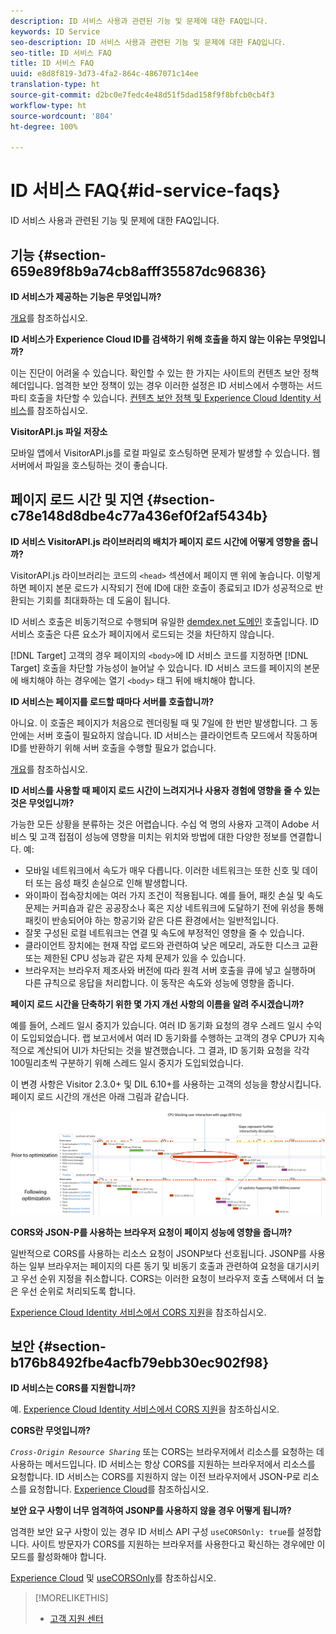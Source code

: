 ```yaml
---
description: ID 서비스 사용과 관련된 기능 및 문제에 대한 FAQ입니다.
keywords: ID Service
seo-description: ID 서비스 사용과 관련된 기능 및 문제에 대한 FAQ입니다.
seo-title: ID 서비스 FAQ
title: ID 서비스 FAQ
uuid: e8d8f819-3d73-4fa2-864c-4867071c14ee
translation-type: ht
source-git-commit: d2bc0e7fedc4e48d51f5dad158f9f8bfcb0cb4f3
workflow-type: ht
source-wordcount: '804'
ht-degree: 100%

---
```



# ID 서비스 FAQ{#id-service-faqs}

ID 서비스 사용과 관련된 기능 및 문제에 대한 FAQ입니다.

## 기능 {#section-659e89f8b9a74cb8afff35587dc96836}

**ID 서비스가 제공하는 기능은 무엇입니까?**

[개요](../introduction/overview.md)를 참조하십시오.

**ID 서비스가 Experience Cloud ID를 검색하기 위해 호출을 하지 않는 이유는 무엇입니까?**

이는 진단이 어려울 수 있습니다. 확인할 수 있는 한 가지는 사이트의 컨텐츠 보안 정책 헤더입니다. 엄격한 보안 정책이 있는 경우 이러한 설정은 ID 서비스에서 수행하는 서드파티 호출을 차단할 수 있습니다. [컨텐츠 보안 정책 및 Experience Cloud Identity 서비스](../reference/csp.md#concept-968c423a7392479db0a0d821ae9783e3)를 참조하십시오.

**VisitorAPI.js 파일 저장소**

모바일 앱에서 VisitorAPI.js를 로컬 파일로 호스팅하면 문제가 발생할 수 있습니다. 웹 서버에서 파일을 호스팅하는 것이 좋습니다.

## 페이지 로드 시간 및 지연 {#section-c78e148d8dbe4c77a436ef0f2af5434b}

**ID 서비스 VisitorAPI.js 라이브러리의 배치가 페이지 로드 시간에 어떻게 영향을 줍니까?**

VisitorAPI.js 라이브러리는 코드의 `<head>` 섹션에서 페이지 맨 위에 놓습니다. 이렇게 하면 페이지 본문 로드가 시작되기 전에 ID에 대한 호출이 종료되고 ID가 성공적으로 반환되는 기회를 최대화하는 데 도움이 됩니다.

ID 서비스 호출은 비동기적으로 수행되며 유일한 [demdex.net 도메인](https://docs.adobe.com/content/help/ko-KR/audience-manager/user-guide/reference/demdex-calls.html) 호출입니다. ID 서비스 호출은 다른 요소가 페이지에서 로드되는 것을 차단하지 않습니다.

[!DNL Target] 고객의 경우 페이지의 `<body>`에 ID 서비스 코드를 지정하면 [!DNL Target] 호출을 차단할 가능성이 늘어날 수 있습니다. ID 서비스 코드를 페이지의 본문에 배치해야 하는 경우에는 열기 `<body>` 태그 뒤에 배치해야 합니다.

**ID 서비스는 페이지를 로드할 때마다 서버를 호출합니까?**

아니요. 이 호출은 페이지가 처음으로 렌더링될 때 및 7일에 한 번만 발생합니다. 그 동안에는 서버 호출이 필요하지 않습니다. ID 서비스는 클라이언트측 모드에서 작동하며 ID를 반환하기 위해 서버 호출을 수행할 필요가 없습니다.

[개요](../introduction/overview.md)를 참조하십시오.

**ID 서비스를 사용할 때 페이지 로드 시간이 느려지거나 사용자 경험에 영향을 줄 수 있는 것은 무엇입니까?**

가능한 모든 상황을 분류하는 것은 어렵습니다. 수십 억 명의 사용자 고객이 Adobe 서비스 및 고객 접점이 성능에 영향을 미치는 위치와 방법에 대한 다양한 정보를 연결합니다. 예:

* 모바일 네트워크에서 속도가 매우 다릅니다. 이러한 네트워크는 또한 신호 및 데이터 또는 음성 패킷 손실으로 인해 발생합니다.
* 와이파이 접속장치에는 여러 가지 조건이 적용됩니다. 예를 들어, 패킷 손실 및 속도 문제는 커피숍과 같은 공공장소나 혹은 지상 네트워크에 도달하기 전에 위성을 통해 패킷이 반송되어야 하는 항공기와 같은 다른 환경에서는 일반적입니다.
* 잘못 구성된 로컬 네트워크는 연결 및 속도에 부정적인 영향을 줄 수 있습니다.
* 클라이언트 장치에는 현재 작업 로드와 관련하여 낮은 메모리, 과도한 디스크 교환 또는 제한된 CPU 성능과 같은 자체 문제가 있을 수 있습니다.
* 브라우저는 브라우저 제조사와 버전에 따라 원격 서버 호출을 큐에 넣고 실행하며 다른 규칙으로 응답을 처리합니다. 이 동작은 속도와 성능에 영향을 줍니다.

**페이지 로드 시간을 단축하기 위한 몇 가지 개선 사항의 이름을 알려 주시겠습니까?**

예를 들어, 스레드 일시 중지가 있습니다. 여러 ID 동기화 요청의 경우 스레드 일시 수익이 도입되었습니다. 랩 보고서에서 여러 ID 동기화를 수행하는 고객의 경우 CPU가 지속적으로 계산되어 UI가 차단되는 것을 발견했습니다. 그 결과, ID 동기화 요청을 각각 100밀리초씩 구분하기 위해 스레드 일시 중지가 도입되었습니다.

이 변경 사항은 Visitor 2.3.0+ 및 DIL 6.10+를 사용하는 고객의 성능을 향상시킵니다. 페이지 로드 시간의 개선은 아래 그림과 같습니다.

![](assets/id_sync_improvements_copy.png)

**CORS와 JSON-P를 사용하는 브라우저 요청이 페이지 성능에 영향을 줍니까?**

일반적으로 CORS를 사용하는 리소스 요청이 JSONP보다 선호됩니다. JSONP를 사용하는 일부 브라우저는 페이지의 다른 동기 및 비동기 호출과 관련하여 요청을 대기시키고 우선 순위 지정을 취소합니다. CORS는 이러한 요청이 브라우저 호출 스택에서 더 높은 우선 순위로 처리되도록 합니다.

[Experience Cloud Identity 서비스에서 CORS 지원](../reference/cors.md#concept-6c280446990d46d88ba9da15d2dcc758)을 참조하십시오.

## 보안 {#section-b176b8492fbe4acfb79ebb30ec902f98}

**ID 서비스는 CORS를 지원합니까?**

예. [Experience Cloud Identity 서비스에서 CORS 지원](../reference/cors.md#concept-6c280446990d46d88ba9da15d2dcc758)을 참조하십시오.

**CORS란 무엇입니까?**

*`Cross-Origin Resource Sharing`* 또는 CORS는 브라우저에서 리소스를 요청하는 데 사용하는 메서드입니다. ID 서비스는 항상 CORS를 지원하는 브라우저에서 리소스를 요청합니다. ID 서비스는 CORS를 지원하지 않는 이전 브라우저에서 JSON-P로 리소스를 요청합니다. [Experience Cloud](../reference/cors.md#concept-6c280446990d46d88ba9da15d2dcc758)를 참조하십시오.

**보안 요구 사항이 너무 엄격하여 JSONP를 사용하지 않을 경우 어떻게 됩니까?**

엄격한 보안 요구 사항이 있는 경우 ID 서비스 API 구성 `useCORSOnly: true`를 설정합니다. 사이트 방문자가 CORS를 지원하는 브라우저를 사용한다고 확신하는 경우에만 이 모드를 활성화해야 합니다.

[Experience Cloud](../reference/cors.md#concept-6c280446990d46d88ba9da15d2dcc758) 및 [useCORSOnly](../library/function-vars/use-cors-only.md#reference-8a9a143d838b48d6b23329b84b13e1fa)를 참조하십시오.

>[!MORELIKETHIS]
>
>* [고객 지원 센터](https://helpx.adobe.com/kr/marketing-cloud/contact-support.html)

